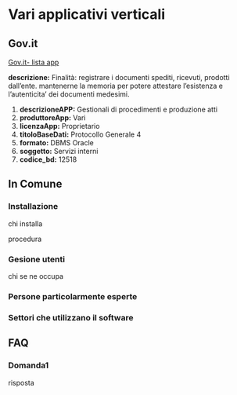 # Vari applicativi verticali

## Gov.it

[Gov.it- lista app](http://basidati.agid.gov.it/catalogo/amm?code=c_a944)

**descrizione:** Finalità: registrare i documenti spediti, ricevuti, prodotti dall’ente. mantenerne la memoria per potere attestare l’esistenza e l’autenticita’ dei documenti medesimi.

1. **descrizioneAPP:** Gestionali di procedimenti e produzione atti
2. **produttoreApp:** Vari
3. **licenzaApp:** Proprietario
4. **titoloBaseDati:** Protocollo Generale 4
5. **formato:** DBMS Oracle
6. **soggetto:** Servizi interni
7. **codice_bd:** 12518

## In Comune

### Installazione

chi installa

procedura

### Gesione utenti

chi se ne occupa

### Persone particolarmente esperte

### Settori che utilizzano il software

## FAQ

### Domanda1

risposta
